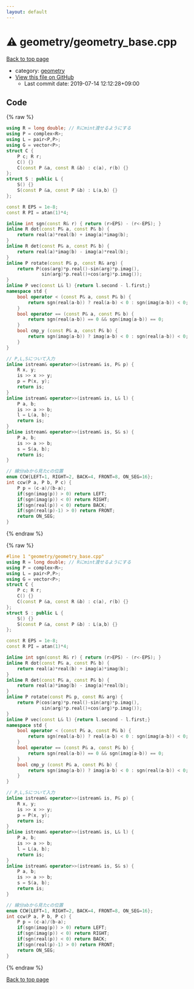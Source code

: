 ```yaml
---
layout: default
---
```


<!-- mathjax config similar to math.stackexchange -->
<script type="text/javascript" async
  src="https://cdnjs.cloudflare.com/ajax/libs/mathjax/2.7.5/MathJax.js?config=TeX-MML-AM_CHTML">
</script>
<script type="text/x-mathjax-config">
  MathJax.Hub.Config({
    TeX: { equationNumbers: { autoNumber: "AMS" }},
    tex2jax: {
      inlineMath: [ ['$','$'] ],
      processEscapes: true
    },
    "HTML-CSS": { matchFontHeight: false },
    displayAlign: "left",
    displayIndent: "2em"
  });
</script>

<script type="text/javascript" src="https://cdnjs.cloudflare.com/ajax/libs/jquery/3.4.1/jquery.min.js"></script>
<script src="https://cdn.jsdelivr.net/npm/jquery-balloon-js@1.1.2/jquery.balloon.min.js" integrity="sha256-ZEYs9VrgAeNuPvs15E39OsyOJaIkXEEt10fzxJ20+2I=" crossorigin="anonymous"></script>
<script type="text/javascript" src="../../assets/js/copy-button.js"></script>
<link rel="stylesheet" href="../../assets/css/copy-button.css" />


# :warning: geometry/geometry_base.cpp

<a href="../../index.html">Back to top page</a>

* category: <a href="../../index.html#ed7daeb157cd9b31e53896ad3c771a26">geometry</a>
* <a href="{{ site.github.repository_url }}/blob/master/geometry/geometry_base.cpp">View this file on GitHub</a>
    - Last commit date: 2019-07-14 12:12:28+09:00




## Code

<a id="unbundled"></a>
{% raw %}
```cpp
using R = long double; // Rにmint渡せるようにする
using P = complex<R>;
using L = pair<P,P>;
using G = vector<P>;
struct C {
    P c; R r;
    C() {}
    C(const P &a, const R &b) : c(a), r(b) {}
};
struct S : public L {
    S() {}
    S(const P &a, const P &b) : L(a,b) {}
};

const R EPS = 1e-8;
const R PI = atan(1)*4;

inline int sgn(const R& r) { return (r>EPS) - (r<-EPS); }
inline R dot(const P& a, const P& b) {
    return real(a)*real(b) + imag(a)*imag(b);
}
inline R det(const P& a, const P& b) {
    return real(a)*imag(b) - imag(a)*real(b);
}
inline P rotate(const P& p, const R& arg) {
    return P(cos(arg)*p.real()-sin(arg)*p.imag(),
             sin(arg)*p.real()+cos(arg)*p.imag());
}
inline P vec(const L& l) {return l.second - l.first;}
namespace std {
	bool operator < (const P& a, const P& b) {
		return sgn(real(a-b)) ? real(a-b) < 0 : sgn(imag(a-b)) < 0;
	}
	bool operator == (const P& a, const P& b) {
		return sgn(real(a-b)) == 0 && sgn(imag(a-b)) == 0;
	}
    bool cmp_y (const P& a, const P& b) {
        return sgn(imag(a-b)) ? imag(a-b) < 0 : sgn(real(a-b)) < 0;
    }
}

// P,L,Sについて入力
inline istream& operator>>(istream& is, P& p) {
    R x, y;
    is >> x >> y;
    p = P(x, y);
    return is;
}
inline istream& operator>>(istream& is, L& l) {
    P a, b;
    is >> a >> b;
    l = L(a, b);
    return is;
}
inline istream& operator>>(istream& is, S& s) {
    P a, b;
    is >> a >> b;
    s = S(a, b);
    return is;
}

// 線分abから見たcの位置
enum CCW{LEFT=1, RIGHT=2, BACK=4, FRONT=8, ON_SEG=16};
int ccw(P a, P b, P c) {
	P p = (c-a)/(b-a);
	if(sgn(imag(p)) > 0) return LEFT;
	if(sgn(imag(p)) < 0) return RIGHT;
	if(sgn(real(p)) < 0) return BACK;
	if(sgn(real(p)-1) > 0) return FRONT;
	return ON_SEG;
}

```
{% endraw %}

<a id="bundled"></a>
{% raw %}
```cpp
#line 1 "geometry/geometry_base.cpp"
using R = long double; // Rにmint渡せるようにする
using P = complex<R>;
using L = pair<P,P>;
using G = vector<P>;
struct C {
    P c; R r;
    C() {}
    C(const P &a, const R &b) : c(a), r(b) {}
};
struct S : public L {
    S() {}
    S(const P &a, const P &b) : L(a,b) {}
};

const R EPS = 1e-8;
const R PI = atan(1)*4;

inline int sgn(const R& r) { return (r>EPS) - (r<-EPS); }
inline R dot(const P& a, const P& b) {
    return real(a)*real(b) + imag(a)*imag(b);
}
inline R det(const P& a, const P& b) {
    return real(a)*imag(b) - imag(a)*real(b);
}
inline P rotate(const P& p, const R& arg) {
    return P(cos(arg)*p.real()-sin(arg)*p.imag(),
             sin(arg)*p.real()+cos(arg)*p.imag());
}
inline P vec(const L& l) {return l.second - l.first;}
namespace std {
	bool operator < (const P& a, const P& b) {
		return sgn(real(a-b)) ? real(a-b) < 0 : sgn(imag(a-b)) < 0;
	}
	bool operator == (const P& a, const P& b) {
		return sgn(real(a-b)) == 0 && sgn(imag(a-b)) == 0;
	}
    bool cmp_y (const P& a, const P& b) {
        return sgn(imag(a-b)) ? imag(a-b) < 0 : sgn(real(a-b)) < 0;
    }
}

// P,L,Sについて入力
inline istream& operator>>(istream& is, P& p) {
    R x, y;
    is >> x >> y;
    p = P(x, y);
    return is;
}
inline istream& operator>>(istream& is, L& l) {
    P a, b;
    is >> a >> b;
    l = L(a, b);
    return is;
}
inline istream& operator>>(istream& is, S& s) {
    P a, b;
    is >> a >> b;
    s = S(a, b);
    return is;
}

// 線分abから見たcの位置
enum CCW{LEFT=1, RIGHT=2, BACK=4, FRONT=8, ON_SEG=16};
int ccw(P a, P b, P c) {
	P p = (c-a)/(b-a);
	if(sgn(imag(p)) > 0) return LEFT;
	if(sgn(imag(p)) < 0) return RIGHT;
	if(sgn(real(p)) < 0) return BACK;
	if(sgn(real(p)-1) > 0) return FRONT;
	return ON_SEG;
}

```
{% endraw %}

<a href="../../index.html">Back to top page</a>

